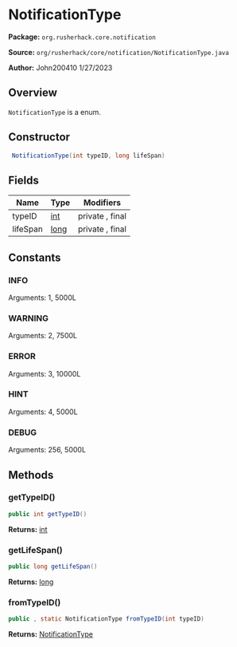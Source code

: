 # NotificationType

**Package:** `org.rusherhack.core.notification`

**Source:** `org/rusherhack/core/notification/NotificationType.java`

**Author:** John200410 1/27/2023



## Overview

`NotificationType` is a enum.

## Constructor

```java
 NotificationType(int typeID, long lifeSpan)
```

## Fields

| Name | Type | Modifiers |
|------|------|----------|
| typeID | [int](https://docs.oracle.com/en/java/javase/21/docs/api/java.base/java/lang/Integer.html) | private , final |
| lifeSpan | [long](https://docs.oracle.com/en/java/javase/21/docs/api/java.base/java/lang/Long.html) | private , final |


## Constants

### INFO

Arguments: 1, 5000L

### WARNING

Arguments: 2, 7500L

### ERROR

Arguments: 3, 10000L

### HINT

Arguments: 4, 5000L

### DEBUG

Arguments: 256, 5000L

## Methods

### getTypeID()

```java
public int getTypeID()
```

**Returns:** [int](https://docs.oracle.com/en/java/javase/21/docs/api/java.base/java/lang/Integer.html)

### getLifeSpan()

```java
public long getLifeSpan()
```

**Returns:** [long](https://docs.oracle.com/en/java/javase/21/docs/api/java.base/java/lang/Long.html)

### fromTypeID()

```java
public , static NotificationType fromTypeID(int typeID)
```

**Returns:** [NotificationType](/core/notification/NotificationType.md)

